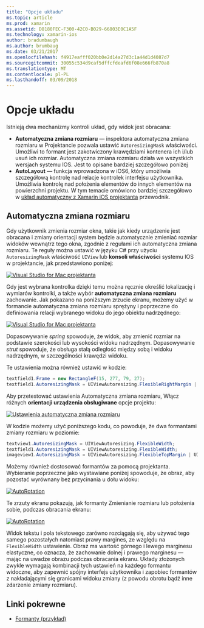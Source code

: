 ```yaml
---
title: "Opcje układu"
ms.topic: article
ms.prod: xamarin
ms.assetid: D8180FEC-F300-42C0-B029-66803E0C1A5F
ms.technology: xamarin-ios
author: bradumbaugh
ms.author: brumbaug
ms.date: 03/21/2017
ms.openlocfilehash: f4917eafff020bb0e2d14a27d3c1a44d1d4087d7
ms.sourcegitcommit: 30055c534d9caf5dffcfdeafd6f08e666fb870a8
ms.translationtype: MT
ms.contentlocale: pl-PL
ms.lasthandoff: 03/09/2018
---
```

# <a name="layout-options"></a>Opcje układu

Istnieją dwa mechanizmy kontroli układ, gdy widok jest obracana:

-  **Automatyczna zmiana rozmiaru** — inspektora automatyczna zmiana rozmiaru w Projektancie pozwala ustawić `AutoresizingMask` właściwości. Umożliwi to formant jest zakotwiczony krawędziami kontenera ich i/lub usuń ich rozmiar. Automatyczna zmiana rozmiaru działa we wszystkich wersjach systemu IOS. Jest to opisane bardziej szczegółowo poniżej
-  **AutoLayout** — funkcja wprowadzona w iOS6, który umożliwia szczegółową kontrolę nad relacje kontrolek interfejsu użytkownika. Umożliwia kontrolę nad położenia elementów do innych elementów na powierzchni projektu. W tym temacie omówiono bardziej szczegółowo w [układ automatyczny z Xamarin iOS projektanta](~/ios/user-interface/designer/designer-auto-layout.md) przewodnik.


## <a name="autosizing"></a>Automatyczna zmiana rozmiaru

Gdy użytkownik zmienia rozmiar okna, takie jak kiedy urządzenie jest obracana i zmiany orientacji system będzie automatycznie zmieniać rozmiar widoków wewnątrz tego okna, zgodnie z regułami ich automatyczna zmiana rozmiaru. Te reguły można ustawić w języku C# przy użyciu `AutoresizingMask` właściwość `UIView` lub **konsoli właściwości** systemu IOS w projektancie, jak przedstawiono poniżej:

 [![](layout-options-images/image41.png "Visual Studio for Mac projektanta")](layout-options-images/image41.png#lightbox)

Gdy jest wybrana kontrolka dzięki temu można ręcznie określić lokalizację i wymiarów kontrolki, a także wybór **automatyczna zmiana rozmiaru** zachowanie. Jak pokazano na poniższym zrzucie ekranu, możemy użyć w formancie automatyczna zmiana rozmiaru sprężyny i poprzeczne do definiowania relacji wybranego widoku do jego obiektu nadrzędnego:

 [![](layout-options-images/image42.png "Visual Studio for Mac projektanta")](layout-options-images/image42.png#lightbox)

Dopasowywanie *spring* spowoduje, że widok, aby zmienić rozmiar na podstawie szerokości lub wysokości widoku nadrzędnym. Dopasowywanie *strut* spowoduje, że obsługa stałą odległość między sobą i widoku nadrzędnym, w szczególności krawędzi widoku.

Te ustawienia można również ustawić w kodzie:

```csharp
textfield1.Frame = new RectangleF(15, 277, 79, 27);
textfield1.AutoresizingMask = UIViewAutoresizing.FlexibleRightMargin | UIViewAutoresizing.FlexibleBottomMargin;
```


Aby przetestować ustawienia Automatyczna zmiana rozmiaru, Włącz różnych **orientacji urządzenia obsługiwane** opcje projektu:

 [![](layout-options-images/image43a.png "Ustawienia automatyczna zmiana rozmiaru")](layout-options-images/image43a.png#lightbox)

W kodzie możemy użyć poniższego kodu, co powoduje, że dwa formantami zmiany rozmiaru w poziomie:

```csharp
textview1.AutoresizingMask = UIViewAutoresizing.FlexibleWidth;
textfield1.AutoresizingMask = UIViewAutoresizing.FlexibleWidth;
imageview1.AutoresizingMask = UIViewAutoresizing.FlexibleTopMargin | UIViewAutoresizing.FlexibleLeftMargin;
```


Możemy również dostosować formantów za pomocą projektanta. Wybieranie poprzeczne jako wystawiane poniżej spowoduje, że obraz, aby pozostać wyrównany bez przycinania u dołu widoku:

 [![](layout-options-images/autoresize.png "AutoRotation")](layout-options-images/autoresize.png#lightbox)

Te zrzuty ekranu pokazują, jak formanty Zmienianie rozmiaru lub położenia sobie, podczas obracania ekranu:

 [![](layout-options-images/image44a.png "AutoRotation")](layout-options-images/image44a.png#lightbox)

Widok tekstu i pola tekstowego zarówno rozciągają się, aby używać tego samego pozostałych natomiast prawy margines, ze względu na `FlexibleWidth` ustawienie. Obraz ma wartość górnego i lewego marginesu elastyczne, co oznacza, że zachowanie dolnej i prawego marginesu — mając na uwadze obrazu podczas obracania ekranu. Układy złożonych zwykle wymagają kombinacji tych ustawień na każdego formantu widoczne, aby zapewnić spójny interfejs użytkownika i zapobiec formantów z nakładającymi się granicami widoku zmiany (z powodu obrotu bądź inne zdarzenie zmiany rozmiaru).





## <a name="related-links"></a>Linki pokrewne

- [Formanty (przykład)](https://developer.xamarin.com/samples/Controls/)
